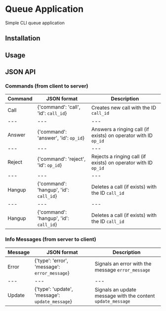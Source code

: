 # Queue Application
Simple CLI queue application

## Installation

## Usage

## JSON API
### Commands (from client to server)
Command | JSON format | Description
--- | --- | ---
Call | {'command': 'call', 'id': `call_id`} | Creates new call with the ID `call_id`
--- | --- | ---
Answer | {'command': 'answer', 'id': `op_id`} | Answers a ringing call (if exists) on operator with ID `op_id`
--- | --- | ---
Reject | {'command': 'reject', 'id': `op_id`} | Rejects a ringing call (if exists) on operator with ID `op_id`
--- | --- | ---
Hangup | {'command': 'hangup', 'id': `call_id`} | Deletes a call (if exists) with the ID `call_id`
--- | --- | ---
Hangup | {'command': 'hangup', 'id': `call_id`} | Deletes a call (if exists) with the ID `call_id`

### Info Messages (from server to client)
Message | JSON format | Description
--- | --- | ---
Error | {'type': 'error', 'message': `error_message`} | Signals an error with the message `error_message`
--- | --- | ---
Update | {'type': 'update', 'message': `update_message`} | Signals an update message with the content `update_message`
